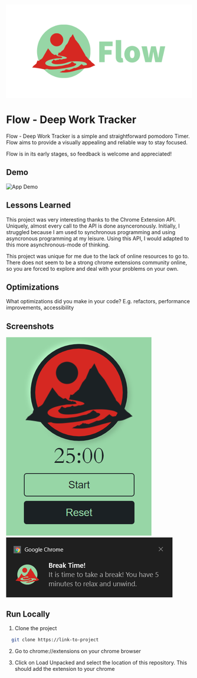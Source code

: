 ![Logo](./pomodoroTimer/logos/fullLogo.png)

# Flow - Deep Work Tracker

Flow - Deep Work Tracker is a simple and straightforward pomodoro Timer. Flow aims to provide a visually appealing and reliable way to stay focused.

Flow is in its early stages, so feedback is welcome and appreciated!

## Demo

![App Demo](./pomodoroTimer/screenshots/appGif.gif)

## Lessons Learned

This project was very interesting thanks to the Chrome Extension API.
Uniquely, almost every call to the API is done asynceronously.
Initially, I struggled because I am used to synchronous programming and using asyncronous programming at my leisure.
Using this API, I would adapted to this more asynchronous-mode of thinking.

This project was unique for me due to the lack of online resources to go to.
There does not seem to be a strong chrome extensions community online, so you are forced to explore and deal with your problems on your own.

## Optimizations

What optimizations did you make in your code? E.g. refactors, performance improvements, accessibility

## Screenshots

![App Screenshot](./pomodoroTimer/screenshots/extension.png)
![App Screenshot](./pomodoroTimer/screenshots/notification.png)

## Run Locally

1. Clone the project

```bash
  git clone https://link-to-project
```

2. Go to chrome://extensions on your chrome browser

3. Click on Load Unpacked and select the location of this repository. This should add the extension to your chrome
